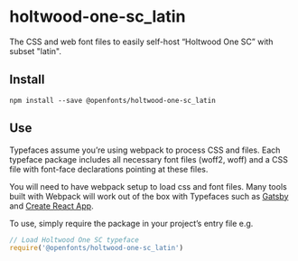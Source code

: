 
# holtwood-one-sc_latin

The CSS and web font files to easily self-host “Holtwood One SC” with subset "latin".

## Install

`npm install --save @openfonts/holtwood-one-sc_latin`

## Use

Typefaces assume you’re using webpack to process CSS and files. Each typeface
package includes all necessary font files (woff2, woff) and a CSS file with
font-face declarations pointing at these files.

You will need to have webpack setup to load css and font files. Many tools built
with Webpack will work out of the box with Typefaces such as [Gatsby](https://github.com/gatsbyjs/gatsby)
and [Create React App](https://github.com/facebookincubator/create-react-app).

To use, simply require the package in your project’s entry file e.g.

```javascript
// Load Holtwood One SC typeface
require('@openfonts/holtwood-one-sc_latin')
```
